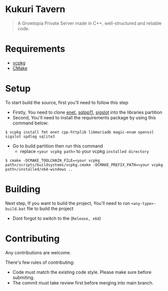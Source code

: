 # Kukuri Tavern
> A Growtopia Private Server made in C++, well-structured and reliable code.

# Requirements
- [vcpkg](https://vcpkg.io/en/)
- [CMake](https://cmake.org/download/)


# Setup
To start build the source, first you'll need to follow this step
- Firstly, You need to clone [enet](https://github.com/lsalzman/enet/tree/be7cefa39cd23dfc5919b20a12d8e25a9f3a2419), [sqlpp11](https://github.com/rbock/sqlpp11/tree/9412851408e7bc290732b56d7a5e76c6942d49d8), [sigslot](https://github.com/palacaze/sigslot/tree/33802bb3e94c4dfe07bd41b537b36806f94c3e3a) into the libraries partition
- Second, You'll need to install the requirements package by using this command below:
```
$ vcpkg install fmt enet cpp-httplib libmariadb magic-enum openssl sigslot spdlog sqlite3
```
- Go to build partition then run this command
  - replace `<your vcpkg path>` to your vcpkg `installed directory`
```
$ cmake -DCMAKE_TOOLCHAIN_FILE=<your vcpkg path>/scripts/buildsystems/vcpkg.cmake -DCMAKE_PREFIX_PATH=<your vcpkg path>/installed/x64-windows ..
```

# Building
Next step, If you want to build the project, You'll need to run `<any-type>-build.bat` file to build the project
- Dont forgot to switch to the (`Release, x64`)

# Contributing
Any contributions are welcome.

There's few rules of contributing:
- Code must match the existing code style. Please make sure before submiting.
- The commit must take review first before merging into main branch.
